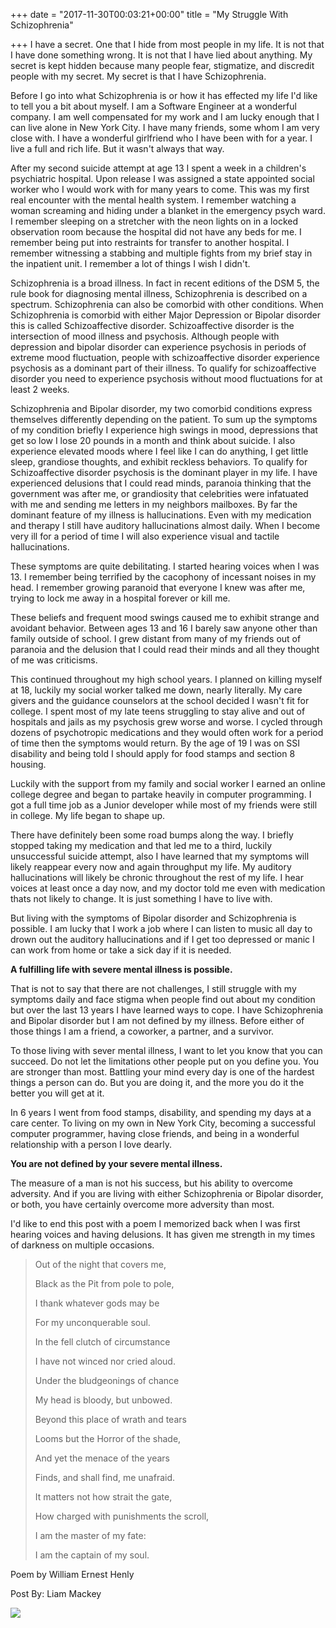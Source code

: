 +++
date = "2017-11-30T00:03:21+00:00"
title = "My Struggle With Schizophrenia"

+++
I have a secret. One that I hide from most people in my life. It is not that I have done something wrong. It is not that I have lied about anything. My secret is kept hidden because many people fear, stigmatize, and discredit people with my secret. My secret is that I have Schizophrenia.

Before I go into what Schizophrenia is or how it has effected my life I'd like to tell you a bit about myself. I am a Software Engineer at a wonderful company. I am well compensated for my work and I am lucky enough that I can live alone in New York City. I have many friends, some whom I am very close with. I have a wonderful girlfriend who I have been with for a year.  I live a full and rich life. But it wasn't always that way.

After my second suicide attempt at age 13 I spent a week in a children's psychiatric hospital. Upon release I was assigned a state appointed social worker who I would work with for many years to come. This was my first real encounter with the mental health system. I remember watching a woman screaming and hiding under a blanket in the emergency psych ward. I remember sleeping on a stretcher with the neon lights on in a locked observation room because the hospital did not have any beds for me. I remember being put into restraints for transfer to another hospital. I remember witnessing a stabbing and multiple fights from my brief stay in the inpatient unit. I remember a lot of things I wish I didn't.

Schizophrenia is a broad illness. In fact in recent editions of the DSM 5, the rule book for diagnosing mental illness, Schizophrenia is described on a spectrum. Schizophrenia can also be comorbid with other conditions. When Schizophrenia is comorbid with either Major Depression or Bipolar disorder this is called Schizoaffective disorder. Schizoaffective disorder is the intersection of mood illness and psychosis. Although people with depression and bipolar disorder can experience psychosis in periods of extreme mood fluctuation, people with schizoaffective disorder experience psychosis as a dominant part of their illness. To qualify for schizoaffective disorder you need to experience psychosis without mood fluctuations for at least 2 weeks.

Schizophrenia and Bipolar disorder, my two comorbid conditions express themselves differently depending on the patient. To sum up the symptoms of my condition briefly I experience high swings in mood, depressions that get so low I lose 20 pounds in a month and think about suicide. I also experience elevated moods where I feel like I can do anything, I get little sleep, grandiose thoughts, and exhibit reckless behaviors. To qualify for Schizoaffective disorder psychosis is the dominant player in my life. I have experienced delusions that I could read minds, paranoia thinking that the government was after me, or grandiosity that celebrities were infatuated with me and sending me letters in my neighbors mailboxes. By far the dominant feature of my illness is hallucinations. Even with my medication and therapy I still have auditory hallucinations almost daily. When I become very ill for a period of time I will also experience visual and tactile hallucinations.

These symptoms are quite debilitating. I started hearing voices when I was 13. I remember being terrified by the cacophony of incessant noises in my head. I remember growing paranoid that everyone I knew was after me, trying to lock me away in a hospital forever or kill me.

These beliefs and frequent mood swings caused me to exhibit strange and avoidant behavior. Between ages 13 and 16 I barely saw anyone other than family outside of school. I grew distant from many of my friends out of paranoia and the delusion that I could read their minds and all they thought of me was criticisms.

This continued throughout my high school years. I planned on killing myself at 18, luckily my social worker talked me down, nearly literally. My care givers and the guidance counselors at the school decided I wasn't fit for college. I spent most of my late teens struggling to stay alive and out of hospitals and jails as my psychosis grew worse and worse. I cycled through dozens of psychotropic medications and they would often work for a period of time then the symptoms would return. By the age of 19 I was on SSI disability and being told I should apply for food stamps and section 8 housing.

Luckily with the support from my family and social worker I earned an online college degree and began to partake heavily in computer programming. I got a full time job as a Junior developer while most of my friends were still in college. My life began to shape up.

There have definitely been some road bumps along the way. I briefly stopped taking my medication and that led me to a third, luckily unsuccessful suicide attempt, also I have learned that my symptoms will likely reappear every now and again throughput my life. My auditory hallucinations will likely be chronic throughout the rest of my life. I hear voices at least once a day now, and my doctor told me even with medication thats not likely to change. It is just something I have to live with.

But living with the symptoms of Bipolar disorder and Schizophrenia is possible. I am lucky that I work a job where I can listen to music all day to drown out the auditory hallucinations and if I get too depressed or manic I can work from home or take a sick day if it is needed.

**A fulfilling life with severe mental illness is possible.**

That is not to say that there are not challenges, I still struggle with my symptoms daily and face stigma when people find out about my condition but over the last 13 years I have learned ways to cope. I have Schizophrenia and Bipolar disorder but I am not defined by my illness. Before either of those things I am a friend, a coworker, a partner, and a survivor.

To those living with sever mental illness, I want to let you know that you can succeed. Do not let the limitations other people put on you define you. You are stronger than most. Battling your mind every day is one of the hardest things a person can do. But you are doing it, and the more you do it the better you will get at it.

In 6 years I went from food stamps, disability, and spending my days at a care center. To living on my own in New York City, becoming a successful computer programmer, having close friends, and being in a wonderful relationship with a person I love dearly.

**You are not defined by your severe mental illness.**

The measure of a man is not his success, but his ability to overcome adversity. And if you are living with either Schizophrenia or Bipolar disorder, or both, you have certainly overcome more adversity than most.

I'd like to end this post with a poem I memorized back when I was first hearing voices and having delusions. It has given me strength in my times of darkness on multiple occasions.

> Out of the night that covers me,   
>
>   Black as the Pit from pole to pole,   
>
> I thank whatever gods may be   
>
>   For my unconquerable soul.   
>
>    
>
> In the fell clutch of circumstance 
>
>   I have not winced nor cried aloud.   
>
> Under the bludgeonings of chance   
>
>   My head is bloody, but unbowed.   
>
>    
>
> Beyond this place of wrath and tears   
>
>   Looms but the Horror of the shade, 
>
> And yet the menace of the years   
>
>   Finds, and shall find, me unafraid.   
>
>    
>
> It matters not how strait the gate,   
>
>   How charged with punishments the scroll,   
>
> I am the master of my fate:
>
>   I am the captain of my soul.

Poem by William Ernest Henly

Post By: Liam Mackey

![](/FullSizeRender.jpeg)